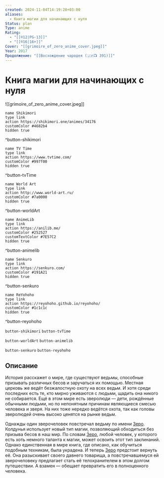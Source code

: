 ```yaml
---
created: 2024-11-04T14:19:28+03:00
aliases:
  - Книга магии для начинающих с нуля
Status: plan
Type: anime
Rating:
  - "[[®️12|PG-13]]"
  - "[[®️16|16+]]"
Cover: "[[grimoire_of_zero_anime_cover.jpeg]]"
Year: 2017
Продолжение: "[[Восхождение чародея (🇯🇵📺 391)]]"
---
```


# Книга магии для начинающих с нуля

![[grimoire_of_zero_anime_cover.jpeg]]

```button
name Shikimori
type link
action https://shikimori.one/animes/34176
customColor #4682b4
hidden true
```
^button-shikimori

```button
name TV Time
type link
action https://www.tvtime.com/
customColor #997f00
hidden true
```
^button-tvTime

```button
name World Art
type link
action http://www.world-art.ru/
customColor #7a0000
hidden true
```
^button-worldArt

```button
name AnimeLib
type link
action https://anilib.me/
customColor #252527
customTextColor #7E57C2
hidden true
```
^button-animelib

```button
name Senkuro
type link
action https://senkuro.com/
customColor #191A21
hidden true
```
^button-senkuro

```button
name ReYohoho
type link
action https://reyohoho.github.io/reyohoho/
customColor #1c1c1c
hidden true
```
^button-reyohoho

`button-shikimori` `button-tvTime`

`button-worldArt` `button-animelib`

`button-senkuro` `button-reyohoho`

## Описание

История расскажет о мире, где существуют ведьмы, способные призывать различных бесов и заручаться их помощью. Местная церковь же ведёт безжалостную охоту на всех ведьм. И хотя среди последних есть те, кто мирно уживаются с людьми, щадить она никого не собирается. Ещё в этом мире есть зверолюди — дети, рождённые обычными людьми, но по непонятным причинам являющиеся смесью человека и зверя. На них тоже нередко ведётся охота, так как головы зверолюдей очень высоко ценятся на рынке ведьм.

Однажды один зверочеловек повстречал ведьму по имени [Зеро](https://shikimori.one/characters/138035-zero). Колдунья использует новый тип магии, позволяющий обходиться без призыва бесов в наш мир. По словам [Зеро](https://shikimori.one/characters/138035-zero), любой человек, у которого есть хоть немного таланта к магии, может освоить этот тип заклинаний. Однако единственная в мире книга, где описано, как обучиться подобным техникам, была украдена. И теперь [Зеро](https://shikimori.one/characters/138035-zero) предстоит вернуть её. Она разыскивает своего давнего товарища, а повстречавшемуся ей зверочеловеку предлагает стать её телохранителем в этом долгом путешествии. А взамен — обещает превратить его в полноценного человека.
